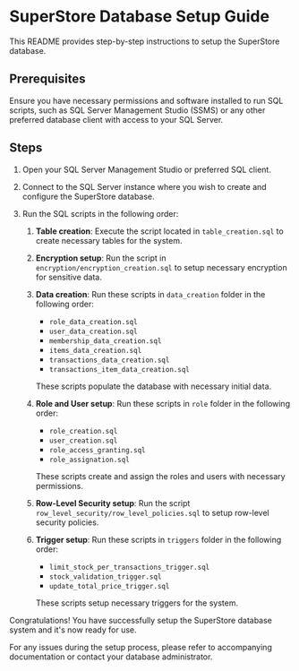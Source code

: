 # SuperStore Database Setup Guide

This README provides step-by-step instructions to setup the SuperStore database.

## Prerequisites

Ensure you have necessary permissions and software installed to run SQL scripts, such as SQL Server Management Studio (SSMS) or any other preferred database client with access to your SQL Server.

## Steps

1. Open your SQL Server Management Studio or preferred SQL client.
2. Connect to the SQL Server instance where you wish to create and configure the SuperStore database.
3. Run the SQL scripts in the following order:

    1. **Table creation**: Execute the script located in `table_creation.sql` to create necessary tables for the system.
    2. **Encryption setup**: Run the script in `encryption/encryption_creation.sql` to setup necessary encryption for sensitive data.
    3. **Data creation**: Run these scripts in `data_creation` folder in the following order:
       - `role_data_creation.sql`
       - `user_data_creation.sql`
       - `membership_data_creation.sql`
       - `items_data_creation.sql`
       - `transactions_data_creation.sql`
       - `transactions_item_data_creation.sql`
       
       These scripts populate the database with necessary initial data.
       
    4. **Role and User setup**: Run these scripts in `role` folder in the following order:
       - `role_creation.sql`
       - `user_creation.sql`
       - `role_access_granting.sql`
       - `role_assignation.sql`
       
       These scripts create and assign the roles and users with necessary permissions.
       
    5. **Row-Level Security setup**: Run the script `row_level_security/row_level_policies.sql` to setup row-level security policies.
    6. **Trigger setup**: Run these scripts in `triggers` folder in the following order:
       - `limit_stock_per_transactions_trigger.sql`
       - `stock_validation_trigger.sql`
       - `update_total_price_trigger.sql`
       
       These scripts setup necessary triggers for the system.

Congratulations! You have successfully setup the SuperStore database system and it's now ready for use.

For any issues during the setup process, please refer to accompanying documentation or contact your database administrator.
